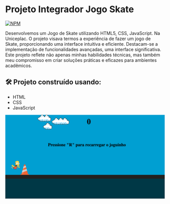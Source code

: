 # Projeto Integrador Jogo Skate
[![NPM](https://img.shields.io/npm/l/react)](https://github.com/henriquearaujooficial/Agendamento-Front/blob/main/LICENSE)

Desenvolvemos um Jogo de Skate utilizando HTML5, CSS, JavaScript. Na Uniceplac. O projeto visava termos a experiência de fazer um jogo de Skate, proporcionando uma interface intuitiva e eficiente. Destacam-se a implementação de funcionalidades avançadas, uma interface significativa. Este projeto reflete não apenas minhas habilidades técnicas, mas também meu compromisso em criar soluções práticas e eficazes para ambientes acadêmicos.

## 🛠️ Projeto construído usando:
- HTML
- CSS
- JavaScript

![Portfólio](https://github.com/henriquearaujooficial/JogoSkate/blob/main/telaprincipaljogoskate.png)
